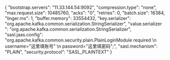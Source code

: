 {
	"bootstrap.servers": "11.33.144.54:9092",
	"compression.type": "none",
	"max.request.size": 10485760,
	"acks": "0",
	"retries": 0,
	"batch.size": 16384,
	"linger.ms": 1,
	"buffer.memory": 33554432,
	"key.serializer": "org.apache.kafka.common.serialization.StringSerializer",
	"value.serializer ": "org.apache.kafka.common.serialization.StringSerializer",
	"sasl.jaas.config": "org.apache.kafka.common.security.plain.PlainLoginModule required \n username=\"这里填账号\" \n password=\"这里填密码\";",
	"sasl.mechanism": "PLAIN",
	"security.protocol": "SASL_PLAINTEXT"
}
